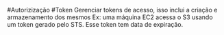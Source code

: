 #Autorizização #Token
Gerenciar tokens de acesso, isso inclui a criação e armazenamento dos mesmos
Ex: uma máquina EC2 acessa o S3 usando um token gerado pelo STS. Esse token tem data de expiração. 
